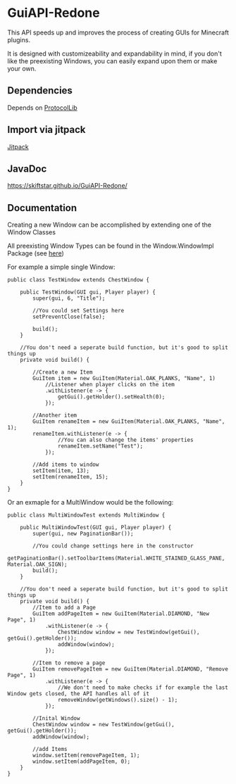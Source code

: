 # GuiAPI-Redone

This API speeds up and improves the process of creating GUIs for Minecraft plugins.

It is designed with customizeability and expandability in mind, if you don't like the preexisting Windows, you can easily expand upon them or make your own.

## Dependencies

Depends on [ProtocolLib](https://www.spigotmc.org/resources/protocollib.1997/)

## Import via jitpack

[Jitpack](https://jitpack.io/#Skiftstar/GuiAPI-Redone)

## JavaDoc

https://skiftstar.github.io/GuiAPI-Redone/

## Documentation

Creating a new Window can be accomplished by extending one of the Window Classes

All preexisting Window Types can be found in the Window.WindowImpl Package (see [here](https://skiftstar.github.io/GuiAPI-Redone/Kyu/GuiAPI_Redone/Window/WindowImpl/package-summary.html))

For example a simple single Window:
```
public class TestWindow extends ChestWindow {

    public TestWindow(GUI gui, Player player) {
        super(gui, 6, "Title");

        //You could set Settings here
        setPreventClose(false);

        build();
    }

    //You don't need a seperate build function, but it's good to split things up
    private void build() {
        
        //Create a new Item
        GuiItem item = new GuiItem(Material.OAK_PLANKS, "Name", 1)
            //Listener when player clicks on the item
            .withListener(e -> {
                getGui().getHolder().setHealth(0);
            });

        //Another item
        GuiItem renameItem = new GuiItem(Material.OAK_PLANKS, "Name", 1);
        renameItem.withListener(e -> {
                //You can also change the items' properties
                renameItem.setName("Test");
            });

        //Add items to window
        setItem(item, 13);
        setItem(renameItem, 15);
    }   
}
```

Or an exmaple for a MultiWindow would be the following:
```
public class MultiWindowTest extends MultiWindow {

    public MultiWindowTest(GUI gui, Player player) {
        super(gui, new PaginationBar());

        //You could change settings here in the constructor
        getPaginationBar().setToolbarItems(Material.WHITE_STAINED_GLASS_PANE, Material.OAK_SIGN);
        build();
    }

    //You don't need a seperate build function, but it's good to split things up
    private void build() {
        //Item to add a Page
        GuiItem addPageItem = new GuiItem(Material.DIAMOND, "New Page", 1)
            .withListener(e -> {
                ChestWindow window = new TestWindow(getGui(), getGui().getHolder());
                addWindow(window);
            });
        
        //Item to remove a page
        GuiItem removePageItem = new GuiItem(Material.DIAMOND, "Remove Page", 1)
            .withListener(e -> {
                //We don't need to make checks if for example the last Window gets closed, the API handles all of it
                removeWindow(getWindows().size() - 1);
            });

        //Inital Window
        ChestWindow window = new TestWindow(getGui(), getGui().getHolder());
        addWindow(window);

        //add Items
        window.setItem(removePageItem, 1);
        window.setItem(addPageItem, 0);
    }   
}
```
